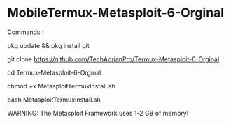 # MobileTermux-Metasploit-6-Orginal

Commands : 

pkg update && pkg install git

git clone 
https://github.com/TechAdrianPro/Termux-Metasploit-6-Orginal

cd Termux-Metasploit-6-Orginal

chmod +x MetasploitTermuxInstall.sh

bash MetasploitTermuxInstall.sh


WARNING: The Metasploit Framework uses 1-2 GB of memory!
